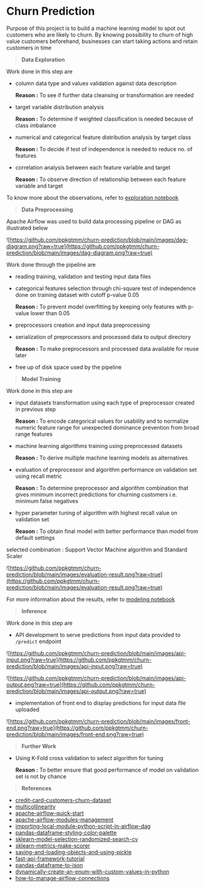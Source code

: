 # Churn Prediction

Purpose of this project is to build a machine learning model to spot out customers who are likely to churn. By knowing possibility to churn of high value customers beforehand, businesses can start taking actions and retain customers in time

> **Data Exploration**
> 

Work done in this step are

- column data type and values validation against data description
    
    **Reason :** To see if further data cleansing or transformation are needed
    
- target variable distribution analysis
    
    **Reason :** To determine if weighted classification is needed because of class imbalance
    
- numerical and categorical feature distribution analysis by target class
    
    **Reason :** To decide if test of independence is needed to reduce no. of features 
    
- correlation analysis between each feature variable and target
    
    **Reason :** To observe direction of relationship between each feature variable and target
    

To know more about the observations, refer to [exploration notebook](https://github.com/ppkgtmm/churn-prediction/blob/main/notebooks/exploration.ipynb) 

> **Data Preprocessing**
> 

Apache Airflow was used to build data processing pipeline or DAG as illustrated below

![https://github.com/ppkgtmm/churn-prediction/blob/main/images/dag-diagram.png?raw=true](https://github.com/ppkgtmm/churn-prediction/blob/main/images/dag-diagram.png?raw=true)

Work done through the pipeline are

- reading training, validation and testing input data files
- categorical features selection through chi-square test of independence done on training dataset with cutoff p-value 0.05
    
    **Reason :** To prevent model overfitting by keeping only features with p-value lower than 0.05
    
- preprocessors creation and input data preprocessing
- serialization of preprocessors and processed data to output directory
    
    **Reason :** To make preprocessors and processed data available for reuse later
    
- free up of disk space used by the pipeline

> **Model Training**
> 

Work done in this step are

- input datasets transformation using each type of preprocessor created in previous step
    
    **Reason :** To encode categorical values for usability and to normalize numeric feature range for unexpected dominance prevention from broad range features
    
- machine learning algorithms training using preprocessed datasets
    
    **Reason :** To derive multiple machine learning models as alternatives
    
- evaluation of preprocessor and algorithm performance on validation set using recall metric
    
    **Reason :** To determine preprocessor and algorithm combination that gives minimum incorrect predictions for churning customers i.e. minimum false negatives
    
- hyper parameter tuning of algorithm with highest recall value on validation set
    
    **Reason :** To obtain final model with better performance than model from default settings
    

selected combination : Support Vector Machine algorithm and Standard Scaler

![https://github.com/ppkgtmm/churn-prediction/blob/main/images/evaluation-result.png?raw=true](https://github.com/ppkgtmm/churn-prediction/blob/main/images/evaluation-result.png?raw=true)

For more information about the results, refer to [modeling notebook](https://github.com/ppkgtmm/hello-hello/blob/main/notebooks/modeling.ipynb)

> **Inference**
> 

Work done in this step are

- API development to serve predictions from input data provided to `/predict` endpoint

![https://github.com/ppkgtmm/churn-prediction/blob/main/images/api-input.png?raw=true](https://github.com/ppkgtmm/churn-prediction/blob/main/images/api-input.png?raw=true)

![https://github.com/ppkgtmm/churn-prediction/blob/main/images/api-output.png?raw=true](https://github.com/ppkgtmm/churn-prediction/blob/main/images/api-output.png?raw=true)

- implementation of front end to display predictions for input data file uploaded

![https://github.com/ppkgtmm/churn-prediction/blob/main/images/front-end.png?raw=true](https://github.com/ppkgtmm/churn-prediction/blob/main/images/front-end.png?raw=true)

> **Further Work**
>

- Using K-Fold cross validation to select algorithm for tuning
    
    **Reason :** To better ensure that good performance of model on validation set is not by chance
    

> **References**
>

- [credit-card-customers-churn-dataset](https://www.kaggle.com/datasets/sakshigoyal7/credit-card-customers)
- [multicollinearity](https://en.wikipedia.org/wiki/Multicollinearity)
- [apache-airflow-quick-start](https://airflow.apache.org/docs/apache-airflow/stable/start/local.html)
- [apache-airflow-modules-management](https://airflow.apache.org/docs/apache-airflow/stable/modules_management.html)
- [importing-local-module-python-script-in-airflow-dag](https://stackoverflow.com/questions/50150384/importing-local-module-python-script-in-airflow-dag)
- [pandas-dataframe-styling-color-palette](https://pandas.pydata.org/docs/user_guide/style.html)
- [sklearn-model-selection-randomized-search-cv](https://scikit-learn.org/stable/modules/generated/sklearn.model_selection.RandomizedSearchCV.html)
- [sklearn-metrics-make-scorer](https://scikit-learn.org/stable/modules/generated/sklearn.metrics.make_scorer.html)
- [saving-and-loading-objects-and-using-pickle](https://stackoverflow.com/questions/4530611/saving-and-loading-objects-and-using-pickle)
- [fast-api-framework-tutorial](https://fastapi.tiangolo.com/)
- [pandas-dataframe-to-json](https://pandas.pydata.org/docs/reference/api/pandas.DataFrame.to_json.html)
- [dynamically-create-an-enum-with-custom-values-in-python](https://stackoverflow.com/questions/33690064/dynamically-create-an-enum-with-custom-values-in-python)
- [how-to-manage-airflow-connections](https://airflow.apache.org/docs/apache-airflow/2.2.4/howto/connection.html)